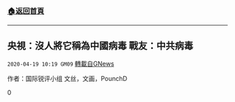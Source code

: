 ###  [:house:返回首頁](https://github.com/ourhimalayas/txt)
---

## 央視：沒人將它稱為中國病毒 戰友：中共病毒
`2020-04-19 10:19 GM09` [轉載自GNews](https://gnews.org/zh-hant/178432/)

作者：国际锐评小组 文丝，文画，PounchD

0
